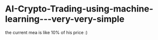 # AI-Crypto-Trading-using-machine-learning---very-very-simple
the current mea is like 10% of his price :)
